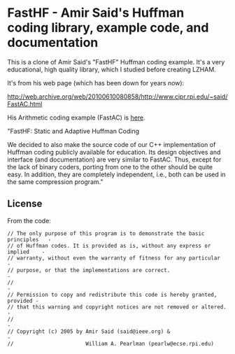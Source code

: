 # FastHF - Amir Said's Huffman coding library, example code, and documentation

This is a clone of Amir Said's "FastHF" Huffman coding example. It's a very educational, high quality library, which I studied before creating LZHAM.

It's from his web page (which has been down for years now):

http://web.archive.org/web/20100610080858/http://www.cipr.rpi.edu/~said/FastAC.html

His Arithmetic coding example (FastAC) is [here](https://github.com/richgel999/FastAC).

"FastHF: Static and Adaptive Huffman Coding

We decided to also make the source code of our C++ implementation of Huffman coding publicly available for education. Its design objectives and interface (and documentation) are very similar to FastAC. Thus, except for the lack of binary coders, porting from one to the other should be quite easy. In addition, they are completely independent, i.e., both can be used in the same compression program."

## License

From the code:

```
// The only purpose of this program is to demonstrate the basic principles   -
// of Huffman codes. It is provided as is, without any express or implied    -
// warranty, without even the warranty of fitness for any particular         -
// purpose, or that the implementations are correct.                         -
//                                                                           -
// Permission to copy and redistribute this code is hereby granted, provided -
// that this warning and copyright notices are not removed or altered.       -
//                                                                           -
// Copyright (c) 2005 by Amir Said (said@ieee.org) &                         -
//                       William A. Pearlman (pearlw@ecse.rpi.edu)           
```
